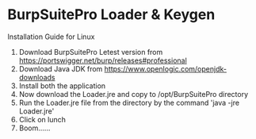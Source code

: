 # BurpSuitePro Loader & Keygen

Installation Guide for Linux

1. Download BurpSuitePro Letest version from https://portswigger.net/burp/releases#professional
2. Download Java JDK from https://www.openlogic.com/openjdk-downloads
3. Install both the application
4. Now download the Loader.jre and copy to /opt/BurpSuitePro directory
5. Run the Loader.jre file from the directory by the command 'java -jre Loader.jre'
6. Click on lunch
7. Boom......
